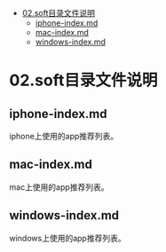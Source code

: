 - [02.soft目录文件说明](#02soft%E7%9B%AE%E5%BD%95%E6%96%87%E4%BB%B6%E8%AF%B4%E6%98%8E)
  - [iphone-index.md](#iphone-indexmd)
  - [mac-index.md](#mac-indexmd)
  - [windows-index.md](#windows-indexmd)

# 02.soft目录文件说明

## iphone-index.md

iphone上使用的app推荐列表。

## mac-index.md

mac上使用的app推荐列表。

## windows-index.md

windows上使用的app推荐列表。